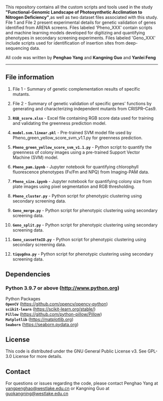 
This repository contains all the custom scripts and tools used in the study **"Functional-Genomic Landscape of Photosynthetic Acclimation to Nitrogen Deficiency"**,as well as two dataset files associated with this study. File 1 and File 2 present experimental details for genetic validation of genes identified from ARENA screens. Files labeled 'Pheno_XXX' contain scripts and machine learning models developed for digitizing and quantifying phenotypes in secondary screening experiments. Files labeled 'Geno_XXX' include scripts used for identification of insertion sites from deep-sequencing data.

All code was written by **Penghao Yang** and **Kangning Guo** and **Yanlei Feng**

---

## File information

1. File 1 - Summary of genetic complementation results of specific mutants.
   
2. File 2 - Summary of genetic validation of specific genes' functions by generating and characterizing independent mutants from CRISPR–Cas9.
  
3. **`RGB_score.xlsx`** - Excel file containing RGB score data used for training and validating the greenness prediction model.

4. **`model.svm.linear.pkl`** - Pre-trained SVM model file used by Pheno_green_yellow_score_svm_v1.1.py for greenness prediction.

5. **`Pheno_green_yellow_score_svm_v1.1.py`** - Python script to quantify the greenness of colony images using a pre-trained Support Vector Machine (SVM) model.

6. **`Pheno_pam.ipynb`** - Jupyter notebook for quantifying chlorophyll fluorescence phenotypes (Fv/Fm and NPQ) from Imaging-PAM data.

7. **`Pheno_size.ipynb`** - Jupyter notebook for quantifying colony size from plate images using pixel segmentation and RGB thresholding.

8. **`Pheno_cluster.py`** - Python script for phenotypic clustering using secondary screening data.

9. **`Geno_merge.py`** - Python script for phenotypic clustering using secondary screening data.
    
10. **`Geno_split.py`** - Python script for phenotypic clustering using secondary screening data.
    
11. **`Geno_cassetteID.py`** - Python script for phenotypic clustering using secondary screening data.
    
12. **`tiqugdna.py`** - Python script for phenotypic clustering using secondary screening data.



## Dependencies

### Python 3.9.7 or above (http://www.python.org)
Python Packages <br>
**`OpenCV`** (https://github.com/opencv/opencv-python) <br>
**`scikit-learn`** (https://scikit-learn.org/stable/) <br>
**`Pillow`** (https://github.com/python-pillow/Pillow) <br>
**`Matplotlib`** (https://matplotlib.org) <br>
**`Seaborn`** (https://seaborn.pydata.org)

## License

This code is distributed under the GNU General Public License v3. See GPL-3.0 License for more details.

## Contact

For questions or issues regarding the code, please contact Penghao Yang at yangpenghao@westlake.edu.cn or Kangning Guo at guokangning@westlake.edu.cn
